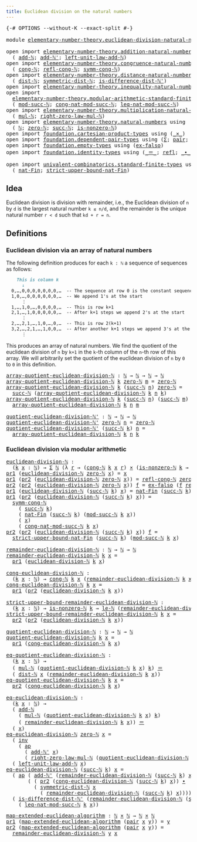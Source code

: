 ```yaml
---
title: Euclidean division on the natural numbers
---
```


<pre class="Agda"><a id="67" class="Symbol">{-#</a> <a id="71" class="Keyword">OPTIONS</a> <a id="79" class="Pragma">--without-K</a> <a id="91" class="Pragma">--exact-split</a> <a id="105" class="Symbol">#-}</a>

<a id="110" class="Keyword">module</a> <a id="117" href="elementary-number-theory.euclidean-division-natural-numbers.html" class="Module">elementary-number-theory.euclidean-division-natural-numbers</a> <a id="177" class="Keyword">where</a>

<a id="184" class="Keyword">open</a> <a id="189" class="Keyword">import</a> <a id="196" href="elementary-number-theory.addition-natural-numbers.html" class="Module">elementary-number-theory.addition-natural-numbers</a> <a id="246" class="Keyword">using</a>
  <a id="254" class="Symbol">(</a> <a id="256" href="elementary-number-theory.addition-natural-numbers.html#1096" class="Function">add-ℕ</a><a id="261" class="Symbol">;</a> <a id="263" href="elementary-number-theory.addition-natural-numbers.html#1169" class="Function">add-ℕ&#39;</a><a id="269" class="Symbol">;</a> <a id="271" href="elementary-number-theory.addition-natural-numbers.html#1464" class="Function">left-unit-law-add-ℕ</a><a id="290" class="Symbol">)</a>
<a id="292" class="Keyword">open</a> <a id="297" class="Keyword">import</a> <a id="304" href="elementary-number-theory.congruence-natural-numbers.html" class="Module">elementary-number-theory.congruence-natural-numbers</a> <a id="356" class="Keyword">using</a>
  <a id="364" class="Symbol">(</a> <a id="366" href="elementary-number-theory.congruence-natural-numbers.html#1636" class="Function">cong-ℕ</a><a id="372" class="Symbol">;</a> <a id="374" href="elementary-number-theory.congruence-natural-numbers.html#2602" class="Function">refl-cong-ℕ</a><a id="385" class="Symbol">;</a> <a id="387" href="elementary-number-theory.congruence-natural-numbers.html#2882" class="Function">symm-cong-ℕ</a><a id="398" class="Symbol">)</a>
<a id="400" class="Keyword">open</a> <a id="405" class="Keyword">import</a> <a id="412" href="elementary-number-theory.distance-natural-numbers.html" class="Module">elementary-number-theory.distance-natural-numbers</a> <a id="462" class="Keyword">using</a>
  <a id="470" class="Symbol">(</a> <a id="472" href="elementary-number-theory.distance-natural-numbers.html#1255" class="Function">dist-ℕ</a><a id="478" class="Symbol">;</a> <a id="480" href="elementary-number-theory.distance-natural-numbers.html#2322" class="Function">symmetric-dist-ℕ</a><a id="496" class="Symbol">;</a> <a id="498" href="elementary-number-theory.distance-natural-numbers.html#9708" class="Function">is-difference-dist-ℕ&#39;</a><a id="519" class="Symbol">)</a>
<a id="521" class="Keyword">open</a> <a id="526" class="Keyword">import</a> <a id="533" href="elementary-number-theory.inequality-natural-numbers.html" class="Module">elementary-number-theory.inequality-natural-numbers</a> <a id="585" class="Keyword">using</a> <a id="591" class="Symbol">(</a><a id="592" href="elementary-number-theory.inequality-natural-numbers.html#2079" class="Function">le-ℕ</a><a id="596" class="Symbol">)</a>
<a id="598" class="Keyword">open</a> <a id="603" class="Keyword">import</a>
  <a id="612" href="elementary-number-theory.modular-arithmetic-standard-finite-types.html" class="Module">elementary-number-theory.modular-arithmetic-standard-finite-types</a> <a id="678" class="Keyword">using</a>
  <a id="686" class="Symbol">(</a> <a id="688" href="elementary-number-theory.modular-arithmetic-standard-finite-types.html#2844" class="Function">mod-succ-ℕ</a><a id="698" class="Symbol">;</a> <a id="700" href="elementary-number-theory.modular-arithmetic-standard-finite-types.html#3602" class="Function">cong-nat-mod-succ-ℕ</a><a id="719" class="Symbol">;</a> <a id="721" href="elementary-number-theory.modular-arithmetic-standard-finite-types.html#32991" class="Function">leq-nat-mod-succ-ℕ</a><a id="739" class="Symbol">)</a>
<a id="741" class="Keyword">open</a> <a id="746" class="Keyword">import</a> <a id="753" href="elementary-number-theory.multiplication-natural-numbers.html" class="Module">elementary-number-theory.multiplication-natural-numbers</a> <a id="809" class="Keyword">using</a>
  <a id="817" class="Symbol">(</a> <a id="819" href="elementary-number-theory.multiplication-natural-numbers.html#1286" class="Function">mul-ℕ</a><a id="824" class="Symbol">;</a> <a id="826" href="elementary-number-theory.multiplication-natural-numbers.html#1815" class="Function">right-zero-law-mul-ℕ</a><a id="846" class="Symbol">)</a>
<a id="848" class="Keyword">open</a> <a id="853" class="Keyword">import</a> <a id="860" href="elementary-number-theory.natural-numbers.html" class="Module">elementary-number-theory.natural-numbers</a> <a id="901" class="Keyword">using</a>
  <a id="909" class="Symbol">(</a> <a id="911" href="elementary-number-theory.natural-numbers.html#1548" class="Datatype">ℕ</a><a id="912" class="Symbol">;</a> <a id="914" href="elementary-number-theory.natural-numbers.html#1569" class="InductiveConstructor">zero-ℕ</a><a id="920" class="Symbol">;</a> <a id="922" href="elementary-number-theory.natural-numbers.html#1582" class="InductiveConstructor">succ-ℕ</a><a id="928" class="Symbol">;</a> <a id="930" href="elementary-number-theory.natural-numbers.html#2029" class="Function">is-nonzero-ℕ</a><a id="942" class="Symbol">)</a>
<a id="944" class="Keyword">open</a> <a id="949" class="Keyword">import</a> <a id="956" href="foundation.cartesian-product-types.html" class="Module">foundation.cartesian-product-types</a> <a id="991" class="Keyword">using</a> <a id="997" class="Symbol">(</a><a id="998" href="foundation-core.cartesian-product-types.html#590" class="Function Operator">_×_</a><a id="1001" class="Symbol">)</a>
<a id="1003" class="Keyword">open</a> <a id="1008" class="Keyword">import</a> <a id="1015" href="foundation.dependent-pair-types.html" class="Module">foundation.dependent-pair-types</a> <a id="1047" class="Keyword">using</a> <a id="1053" class="Symbol">(</a><a id="1054" href="foundation-core.dependent-pair-types.html#515" class="Record">Σ</a><a id="1055" class="Symbol">;</a> <a id="1057" href="foundation-core.dependent-pair-types.html#588" class="InductiveConstructor">pair</a><a id="1061" class="Symbol">;</a> <a id="1063" href="foundation-core.dependent-pair-types.html#605" class="Field">pr1</a><a id="1066" class="Symbol">;</a> <a id="1068" href="foundation-core.dependent-pair-types.html#617" class="Field">pr2</a><a id="1071" class="Symbol">)</a>
<a id="1073" class="Keyword">open</a> <a id="1078" class="Keyword">import</a> <a id="1085" href="foundation.empty-types.html" class="Module">foundation.empty-types</a> <a id="1108" class="Keyword">using</a> <a id="1114" class="Symbol">(</a><a id="1115" href="foundation-core.empty-types.html#1160" class="Function">ex-falso</a><a id="1123" class="Symbol">)</a>
<a id="1125" class="Keyword">open</a> <a id="1130" class="Keyword">import</a> <a id="1137" href="foundation.identity-types.html" class="Module">foundation.identity-types</a> <a id="1163" class="Keyword">using</a> <a id="1169" class="Symbol">(</a><a id="1170" href="foundation-core.identity-types.html#1865" class="Function Operator">_＝_</a><a id="1173" class="Symbol">;</a> <a id="1175" href="foundation-core.identity-types.html#1820" class="InductiveConstructor">refl</a><a id="1179" class="Symbol">;</a> <a id="1181" href="foundation-core.identity-types.html#2425" class="Function Operator">_∙_</a><a id="1184" class="Symbol">;</a> <a id="1186" href="foundation-core.identity-types.html#2729" class="Function">inv</a><a id="1189" class="Symbol">;</a> <a id="1191" href="foundation-core.identity-types.html#4003" class="Function">ap</a><a id="1193" class="Symbol">)</a>

<a id="1196" class="Keyword">open</a> <a id="1201" class="Keyword">import</a> <a id="1208" href="univalent-combinatorics.standard-finite-types.html" class="Module">univalent-combinatorics.standard-finite-types</a> <a id="1254" class="Keyword">using</a>
  <a id="1262" class="Symbol">(</a> <a id="1264" href="univalent-combinatorics.standard-finite-types.html#5339" class="Function">nat-Fin</a><a id="1271" class="Symbol">;</a> <a id="1273" href="univalent-combinatorics.standard-finite-types.html#5442" class="Function">strict-upper-bound-nat-Fin</a><a id="1299" class="Symbol">)</a>
</pre>
## Idea

Euclidean division is division with remainder, i.e., the Euclidean division of `n` by `d` is the largest natural number `k ≤ n/d`, and the remainder is the unique natural number `r < d` such that `kd + r = n`.

## Definitions

### Euclidean division via an array of natural numbers

The following definition produces for each `k : ℕ` a sequence of sequences as follows:

```md
    This is column k
      ↓
  0,…,0,0,0,0,0,0,0,…  -- The sequence at row 0 is the constant sequence
  1,0,…,0,0,0,0,0,0,…  -- We append 1's at the start
      ⋮
  1,…,1,0,…,0,0,0,0,…  -- This is row k+1    
  2,1,…,1,0,0,0,0,0,…  -- After k+1 steps we append 2's at the start
      ⋮
  2,…,2,1,…,1,0,…,0,…  -- This is row 2(k+1)
  3,2,…,2,1,…,1,0,0,…  -- After another k+1 steps we append 3's at the start
      ⋮
```

This produces an array of natural numbers. We find the quotient of the euclidean division of `n` by `k+1` in the `k`-th column of the `n`-th row of this array. We will arbitrarily set the quotient of the euclidean division of `n` by `0` to `0` in this definition.

<pre class="Agda"><a id="array-quotient-euclidean-division-ℕ"></a><a id="2386" href="elementary-number-theory.euclidean-division-natural-numbers.html#2386" class="Function">array-quotient-euclidean-division-ℕ</a> <a id="2422" class="Symbol">:</a> <a id="2424" href="elementary-number-theory.natural-numbers.html#1548" class="Datatype">ℕ</a> <a id="2426" class="Symbol">→</a> <a id="2428" href="elementary-number-theory.natural-numbers.html#1548" class="Datatype">ℕ</a> <a id="2430" class="Symbol">→</a> <a id="2432" href="elementary-number-theory.natural-numbers.html#1548" class="Datatype">ℕ</a> <a id="2434" class="Symbol">→</a> <a id="2436" href="elementary-number-theory.natural-numbers.html#1548" class="Datatype">ℕ</a>
<a id="2438" href="elementary-number-theory.euclidean-division-natural-numbers.html#2386" class="Function">array-quotient-euclidean-division-ℕ</a> <a id="2474" href="elementary-number-theory.euclidean-division-natural-numbers.html#2474" class="Bound">k</a> <a id="2476" href="elementary-number-theory.natural-numbers.html#1569" class="InductiveConstructor">zero-ℕ</a> <a id="2483" href="elementary-number-theory.euclidean-division-natural-numbers.html#2483" class="Bound">m</a> <a id="2485" class="Symbol">=</a> <a id="2487" href="elementary-number-theory.natural-numbers.html#1569" class="InductiveConstructor">zero-ℕ</a>
<a id="2494" href="elementary-number-theory.euclidean-division-natural-numbers.html#2386" class="Function">array-quotient-euclidean-division-ℕ</a> <a id="2530" href="elementary-number-theory.euclidean-division-natural-numbers.html#2530" class="Bound">k</a> <a id="2532" class="Symbol">(</a><a id="2533" href="elementary-number-theory.natural-numbers.html#1582" class="InductiveConstructor">succ-ℕ</a> <a id="2540" href="elementary-number-theory.euclidean-division-natural-numbers.html#2540" class="Bound">n</a><a id="2541" class="Symbol">)</a> <a id="2543" href="elementary-number-theory.natural-numbers.html#1569" class="InductiveConstructor">zero-ℕ</a> <a id="2550" class="Symbol">=</a>
  <a id="2554" href="elementary-number-theory.natural-numbers.html#1582" class="InductiveConstructor">succ-ℕ</a> <a id="2561" class="Symbol">(</a><a id="2562" href="elementary-number-theory.euclidean-division-natural-numbers.html#2386" class="Function">array-quotient-euclidean-division-ℕ</a> <a id="2598" href="elementary-number-theory.euclidean-division-natural-numbers.html#2530" class="Bound">k</a> <a id="2600" href="elementary-number-theory.euclidean-division-natural-numbers.html#2540" class="Bound">n</a> <a id="2602" href="elementary-number-theory.euclidean-division-natural-numbers.html#2530" class="Bound">k</a><a id="2603" class="Symbol">)</a>
<a id="2605" href="elementary-number-theory.euclidean-division-natural-numbers.html#2386" class="Function">array-quotient-euclidean-division-ℕ</a> <a id="2641" href="elementary-number-theory.euclidean-division-natural-numbers.html#2641" class="Bound">k</a> <a id="2643" class="Symbol">(</a><a id="2644" href="elementary-number-theory.natural-numbers.html#1582" class="InductiveConstructor">succ-ℕ</a> <a id="2651" href="elementary-number-theory.euclidean-division-natural-numbers.html#2651" class="Bound">n</a><a id="2652" class="Symbol">)</a> <a id="2654" class="Symbol">(</a><a id="2655" href="elementary-number-theory.natural-numbers.html#1582" class="InductiveConstructor">succ-ℕ</a> <a id="2662" href="elementary-number-theory.euclidean-division-natural-numbers.html#2662" class="Bound">m</a><a id="2663" class="Symbol">)</a> <a id="2665" class="Symbol">=</a>
  <a id="2669" href="elementary-number-theory.euclidean-division-natural-numbers.html#2386" class="Function">array-quotient-euclidean-division-ℕ</a> <a id="2705" href="elementary-number-theory.euclidean-division-natural-numbers.html#2641" class="Bound">k</a> <a id="2707" href="elementary-number-theory.euclidean-division-natural-numbers.html#2651" class="Bound">n</a> <a id="2709" href="elementary-number-theory.euclidean-division-natural-numbers.html#2662" class="Bound">m</a>

<a id="quotient-euclidean-division-ℕ&#39;"></a><a id="2712" href="elementary-number-theory.euclidean-division-natural-numbers.html#2712" class="Function">quotient-euclidean-division-ℕ&#39;</a> <a id="2743" class="Symbol">:</a> <a id="2745" href="elementary-number-theory.natural-numbers.html#1548" class="Datatype">ℕ</a> <a id="2747" class="Symbol">→</a> <a id="2749" href="elementary-number-theory.natural-numbers.html#1548" class="Datatype">ℕ</a> <a id="2751" class="Symbol">→</a> <a id="2753" href="elementary-number-theory.natural-numbers.html#1548" class="Datatype">ℕ</a>
<a id="2755" href="elementary-number-theory.euclidean-division-natural-numbers.html#2712" class="Function">quotient-euclidean-division-ℕ&#39;</a> <a id="2786" href="elementary-number-theory.natural-numbers.html#1569" class="InductiveConstructor">zero-ℕ</a> <a id="2793" href="elementary-number-theory.euclidean-division-natural-numbers.html#2793" class="Bound">n</a> <a id="2795" class="Symbol">=</a> <a id="2797" href="elementary-number-theory.natural-numbers.html#1569" class="InductiveConstructor">zero-ℕ</a>
<a id="2804" href="elementary-number-theory.euclidean-division-natural-numbers.html#2712" class="Function">quotient-euclidean-division-ℕ&#39;</a> <a id="2835" class="Symbol">(</a><a id="2836" href="elementary-number-theory.natural-numbers.html#1582" class="InductiveConstructor">succ-ℕ</a> <a id="2843" href="elementary-number-theory.euclidean-division-natural-numbers.html#2843" class="Bound">k</a><a id="2844" class="Symbol">)</a> <a id="2846" href="elementary-number-theory.euclidean-division-natural-numbers.html#2846" class="Bound">n</a> <a id="2848" class="Symbol">=</a>
  <a id="2852" href="elementary-number-theory.euclidean-division-natural-numbers.html#2386" class="Function">array-quotient-euclidean-division-ℕ</a> <a id="2888" href="elementary-number-theory.euclidean-division-natural-numbers.html#2843" class="Bound">k</a> <a id="2890" href="elementary-number-theory.euclidean-division-natural-numbers.html#2846" class="Bound">n</a> <a id="2892" href="elementary-number-theory.euclidean-division-natural-numbers.html#2843" class="Bound">k</a>
</pre>
### Euclidean division via modular arithmetic

<pre class="Agda"><a id="euclidean-division-ℕ"></a><a id="2954" href="elementary-number-theory.euclidean-division-natural-numbers.html#2954" class="Function">euclidean-division-ℕ</a> <a id="2975" class="Symbol">:</a>
  <a id="2979" class="Symbol">(</a><a id="2980" href="elementary-number-theory.euclidean-division-natural-numbers.html#2980" class="Bound">k</a> <a id="2982" href="elementary-number-theory.euclidean-division-natural-numbers.html#2982" class="Bound">x</a> <a id="2984" class="Symbol">:</a> <a id="2986" href="elementary-number-theory.natural-numbers.html#1548" class="Datatype">ℕ</a><a id="2987" class="Symbol">)</a> <a id="2989" class="Symbol">→</a> <a id="2991" href="foundation-core.dependent-pair-types.html#515" class="Record">Σ</a> <a id="2993" href="elementary-number-theory.natural-numbers.html#1548" class="Datatype">ℕ</a> <a id="2995" class="Symbol">(λ</a> <a id="2998" href="elementary-number-theory.euclidean-division-natural-numbers.html#2998" class="Bound">r</a> <a id="3000" class="Symbol">→</a> <a id="3002" class="Symbol">(</a><a id="3003" href="elementary-number-theory.congruence-natural-numbers.html#1636" class="Function">cong-ℕ</a> <a id="3010" href="elementary-number-theory.euclidean-division-natural-numbers.html#2980" class="Bound">k</a> <a id="3012" href="elementary-number-theory.euclidean-division-natural-numbers.html#2982" class="Bound">x</a> <a id="3014" href="elementary-number-theory.euclidean-division-natural-numbers.html#2998" class="Bound">r</a><a id="3015" class="Symbol">)</a> <a id="3017" href="foundation-core.cartesian-product-types.html#590" class="Function Operator">×</a> <a id="3019" class="Symbol">(</a><a id="3020" href="elementary-number-theory.natural-numbers.html#2029" class="Function">is-nonzero-ℕ</a> <a id="3033" href="elementary-number-theory.euclidean-division-natural-numbers.html#2980" class="Bound">k</a> <a id="3035" class="Symbol">→</a> <a id="3037" href="elementary-number-theory.inequality-natural-numbers.html#2079" class="Function">le-ℕ</a> <a id="3042" href="elementary-number-theory.euclidean-division-natural-numbers.html#2998" class="Bound">r</a> <a id="3044" href="elementary-number-theory.euclidean-division-natural-numbers.html#2980" class="Bound">k</a><a id="3045" class="Symbol">))</a>
<a id="3048" href="foundation-core.dependent-pair-types.html#605" class="Field">pr1</a> <a id="3052" class="Symbol">(</a><a id="3053" href="elementary-number-theory.euclidean-division-natural-numbers.html#2954" class="Function">euclidean-division-ℕ</a> <a id="3074" href="elementary-number-theory.natural-numbers.html#1569" class="InductiveConstructor">zero-ℕ</a> <a id="3081" href="elementary-number-theory.euclidean-division-natural-numbers.html#3081" class="Bound">x</a><a id="3082" class="Symbol">)</a> <a id="3084" class="Symbol">=</a> <a id="3086" href="elementary-number-theory.euclidean-division-natural-numbers.html#3081" class="Bound">x</a>
<a id="3088" href="foundation-core.dependent-pair-types.html#605" class="Field">pr1</a> <a id="3092" class="Symbol">(</a><a id="3093" href="foundation-core.dependent-pair-types.html#617" class="Field">pr2</a> <a id="3097" class="Symbol">(</a><a id="3098" href="elementary-number-theory.euclidean-division-natural-numbers.html#2954" class="Function">euclidean-division-ℕ</a> <a id="3119" href="elementary-number-theory.natural-numbers.html#1569" class="InductiveConstructor">zero-ℕ</a> <a id="3126" href="elementary-number-theory.euclidean-division-natural-numbers.html#3126" class="Bound">x</a><a id="3127" class="Symbol">))</a> <a id="3130" class="Symbol">=</a> <a id="3132" href="elementary-number-theory.congruence-natural-numbers.html#2602" class="Function">refl-cong-ℕ</a> <a id="3144" href="elementary-number-theory.natural-numbers.html#1569" class="InductiveConstructor">zero-ℕ</a> <a id="3151" href="elementary-number-theory.euclidean-division-natural-numbers.html#3126" class="Bound">x</a>
<a id="3153" href="foundation-core.dependent-pair-types.html#617" class="Field">pr2</a> <a id="3157" class="Symbol">(</a><a id="3158" href="foundation-core.dependent-pair-types.html#617" class="Field">pr2</a> <a id="3162" class="Symbol">(</a><a id="3163" href="elementary-number-theory.euclidean-division-natural-numbers.html#2954" class="Function">euclidean-division-ℕ</a> <a id="3184" href="elementary-number-theory.natural-numbers.html#1569" class="InductiveConstructor">zero-ℕ</a> <a id="3191" href="elementary-number-theory.euclidean-division-natural-numbers.html#3191" class="Bound">x</a><a id="3192" class="Symbol">))</a> <a id="3195" href="elementary-number-theory.euclidean-division-natural-numbers.html#3195" class="Bound">f</a> <a id="3197" class="Symbol">=</a> <a id="3199" href="foundation-core.empty-types.html#1160" class="Function">ex-falso</a> <a id="3208" class="Symbol">(</a><a id="3209" href="elementary-number-theory.euclidean-division-natural-numbers.html#3195" class="Bound">f</a> <a id="3211" href="foundation-core.identity-types.html#1820" class="InductiveConstructor">refl</a><a id="3215" class="Symbol">)</a>
<a id="3217" href="foundation-core.dependent-pair-types.html#605" class="Field">pr1</a> <a id="3221" class="Symbol">(</a><a id="3222" href="elementary-number-theory.euclidean-division-natural-numbers.html#2954" class="Function">euclidean-division-ℕ</a> <a id="3243" class="Symbol">(</a><a id="3244" href="elementary-number-theory.natural-numbers.html#1582" class="InductiveConstructor">succ-ℕ</a> <a id="3251" href="elementary-number-theory.euclidean-division-natural-numbers.html#3251" class="Bound">k</a><a id="3252" class="Symbol">)</a> <a id="3254" href="elementary-number-theory.euclidean-division-natural-numbers.html#3254" class="Bound">x</a><a id="3255" class="Symbol">)</a> <a id="3257" class="Symbol">=</a> <a id="3259" href="univalent-combinatorics.standard-finite-types.html#5339" class="Function">nat-Fin</a> <a id="3267" class="Symbol">(</a><a id="3268" href="elementary-number-theory.natural-numbers.html#1582" class="InductiveConstructor">succ-ℕ</a> <a id="3275" href="elementary-number-theory.euclidean-division-natural-numbers.html#3251" class="Bound">k</a><a id="3276" class="Symbol">)</a> <a id="3278" class="Symbol">(</a><a id="3279" href="elementary-number-theory.modular-arithmetic-standard-finite-types.html#2844" class="Function">mod-succ-ℕ</a> <a id="3290" href="elementary-number-theory.euclidean-division-natural-numbers.html#3251" class="Bound">k</a> <a id="3292" href="elementary-number-theory.euclidean-division-natural-numbers.html#3254" class="Bound">x</a><a id="3293" class="Symbol">)</a>
<a id="3295" href="foundation-core.dependent-pair-types.html#605" class="Field">pr1</a> <a id="3299" class="Symbol">(</a><a id="3300" href="foundation-core.dependent-pair-types.html#617" class="Field">pr2</a> <a id="3304" class="Symbol">(</a><a id="3305" href="elementary-number-theory.euclidean-division-natural-numbers.html#2954" class="Function">euclidean-division-ℕ</a> <a id="3326" class="Symbol">(</a><a id="3327" href="elementary-number-theory.natural-numbers.html#1582" class="InductiveConstructor">succ-ℕ</a> <a id="3334" href="elementary-number-theory.euclidean-division-natural-numbers.html#3334" class="Bound">k</a><a id="3335" class="Symbol">)</a> <a id="3337" href="elementary-number-theory.euclidean-division-natural-numbers.html#3337" class="Bound">x</a><a id="3338" class="Symbol">))</a> <a id="3341" class="Symbol">=</a>
  <a id="3345" href="elementary-number-theory.congruence-natural-numbers.html#2882" class="Function">symm-cong-ℕ</a>
    <a id="3361" class="Symbol">(</a> <a id="3363" href="elementary-number-theory.natural-numbers.html#1582" class="InductiveConstructor">succ-ℕ</a> <a id="3370" href="elementary-number-theory.euclidean-division-natural-numbers.html#3334" class="Bound">k</a><a id="3371" class="Symbol">)</a>
    <a id="3377" class="Symbol">(</a> <a id="3379" href="univalent-combinatorics.standard-finite-types.html#5339" class="Function">nat-Fin</a> <a id="3387" class="Symbol">(</a><a id="3388" href="elementary-number-theory.natural-numbers.html#1582" class="InductiveConstructor">succ-ℕ</a> <a id="3395" href="elementary-number-theory.euclidean-division-natural-numbers.html#3334" class="Bound">k</a><a id="3396" class="Symbol">)</a> <a id="3398" class="Symbol">(</a><a id="3399" href="elementary-number-theory.modular-arithmetic-standard-finite-types.html#2844" class="Function">mod-succ-ℕ</a> <a id="3410" href="elementary-number-theory.euclidean-division-natural-numbers.html#3334" class="Bound">k</a> <a id="3412" href="elementary-number-theory.euclidean-division-natural-numbers.html#3337" class="Bound">x</a><a id="3413" class="Symbol">))</a>
    <a id="3420" class="Symbol">(</a> <a id="3422" href="elementary-number-theory.euclidean-division-natural-numbers.html#3337" class="Bound">x</a><a id="3423" class="Symbol">)</a>
    <a id="3429" class="Symbol">(</a> <a id="3431" href="elementary-number-theory.modular-arithmetic-standard-finite-types.html#3602" class="Function">cong-nat-mod-succ-ℕ</a> <a id="3451" href="elementary-number-theory.euclidean-division-natural-numbers.html#3334" class="Bound">k</a> <a id="3453" href="elementary-number-theory.euclidean-division-natural-numbers.html#3337" class="Bound">x</a><a id="3454" class="Symbol">)</a>
<a id="3456" href="foundation-core.dependent-pair-types.html#617" class="Field">pr2</a> <a id="3460" class="Symbol">(</a><a id="3461" href="foundation-core.dependent-pair-types.html#617" class="Field">pr2</a> <a id="3465" class="Symbol">(</a><a id="3466" href="elementary-number-theory.euclidean-division-natural-numbers.html#2954" class="Function">euclidean-division-ℕ</a> <a id="3487" class="Symbol">(</a><a id="3488" href="elementary-number-theory.natural-numbers.html#1582" class="InductiveConstructor">succ-ℕ</a> <a id="3495" href="elementary-number-theory.euclidean-division-natural-numbers.html#3495" class="Bound">k</a><a id="3496" class="Symbol">)</a> <a id="3498" href="elementary-number-theory.euclidean-division-natural-numbers.html#3498" class="Bound">x</a><a id="3499" class="Symbol">))</a> <a id="3502" href="elementary-number-theory.euclidean-division-natural-numbers.html#3502" class="Bound">f</a> <a id="3504" class="Symbol">=</a>
  <a id="3508" href="univalent-combinatorics.standard-finite-types.html#5442" class="Function">strict-upper-bound-nat-Fin</a> <a id="3535" class="Symbol">(</a><a id="3536" href="elementary-number-theory.natural-numbers.html#1582" class="InductiveConstructor">succ-ℕ</a> <a id="3543" href="elementary-number-theory.euclidean-division-natural-numbers.html#3495" class="Bound">k</a><a id="3544" class="Symbol">)</a> <a id="3546" class="Symbol">(</a><a id="3547" href="elementary-number-theory.modular-arithmetic-standard-finite-types.html#2844" class="Function">mod-succ-ℕ</a> <a id="3558" href="elementary-number-theory.euclidean-division-natural-numbers.html#3495" class="Bound">k</a> <a id="3560" href="elementary-number-theory.euclidean-division-natural-numbers.html#3498" class="Bound">x</a><a id="3561" class="Symbol">)</a>

<a id="remainder-euclidean-division-ℕ"></a><a id="3564" href="elementary-number-theory.euclidean-division-natural-numbers.html#3564" class="Function">remainder-euclidean-division-ℕ</a> <a id="3595" class="Symbol">:</a> <a id="3597" href="elementary-number-theory.natural-numbers.html#1548" class="Datatype">ℕ</a> <a id="3599" class="Symbol">→</a> <a id="3601" href="elementary-number-theory.natural-numbers.html#1548" class="Datatype">ℕ</a> <a id="3603" class="Symbol">→</a> <a id="3605" href="elementary-number-theory.natural-numbers.html#1548" class="Datatype">ℕ</a>
<a id="3607" href="elementary-number-theory.euclidean-division-natural-numbers.html#3564" class="Function">remainder-euclidean-division-ℕ</a> <a id="3638" href="elementary-number-theory.euclidean-division-natural-numbers.html#3638" class="Bound">k</a> <a id="3640" href="elementary-number-theory.euclidean-division-natural-numbers.html#3640" class="Bound">x</a> <a id="3642" class="Symbol">=</a>
  <a id="3646" href="foundation-core.dependent-pair-types.html#605" class="Field">pr1</a> <a id="3650" class="Symbol">(</a><a id="3651" href="elementary-number-theory.euclidean-division-natural-numbers.html#2954" class="Function">euclidean-division-ℕ</a> <a id="3672" href="elementary-number-theory.euclidean-division-natural-numbers.html#3638" class="Bound">k</a> <a id="3674" href="elementary-number-theory.euclidean-division-natural-numbers.html#3640" class="Bound">x</a><a id="3675" class="Symbol">)</a>

<a id="cong-euclidean-division-ℕ"></a><a id="3678" href="elementary-number-theory.euclidean-division-natural-numbers.html#3678" class="Function">cong-euclidean-division-ℕ</a> <a id="3704" class="Symbol">:</a>
  <a id="3708" class="Symbol">(</a><a id="3709" href="elementary-number-theory.euclidean-division-natural-numbers.html#3709" class="Bound">k</a> <a id="3711" href="elementary-number-theory.euclidean-division-natural-numbers.html#3711" class="Bound">x</a> <a id="3713" class="Symbol">:</a> <a id="3715" href="elementary-number-theory.natural-numbers.html#1548" class="Datatype">ℕ</a><a id="3716" class="Symbol">)</a> <a id="3718" class="Symbol">→</a> <a id="3720" href="elementary-number-theory.congruence-natural-numbers.html#1636" class="Function">cong-ℕ</a> <a id="3727" href="elementary-number-theory.euclidean-division-natural-numbers.html#3709" class="Bound">k</a> <a id="3729" href="elementary-number-theory.euclidean-division-natural-numbers.html#3711" class="Bound">x</a> <a id="3731" class="Symbol">(</a><a id="3732" href="elementary-number-theory.euclidean-division-natural-numbers.html#3564" class="Function">remainder-euclidean-division-ℕ</a> <a id="3763" href="elementary-number-theory.euclidean-division-natural-numbers.html#3709" class="Bound">k</a> <a id="3765" href="elementary-number-theory.euclidean-division-natural-numbers.html#3711" class="Bound">x</a><a id="3766" class="Symbol">)</a>
<a id="3768" href="elementary-number-theory.euclidean-division-natural-numbers.html#3678" class="Function">cong-euclidean-division-ℕ</a> <a id="3794" href="elementary-number-theory.euclidean-division-natural-numbers.html#3794" class="Bound">k</a> <a id="3796" href="elementary-number-theory.euclidean-division-natural-numbers.html#3796" class="Bound">x</a> <a id="3798" class="Symbol">=</a>
  <a id="3802" href="foundation-core.dependent-pair-types.html#605" class="Field">pr1</a> <a id="3806" class="Symbol">(</a><a id="3807" href="foundation-core.dependent-pair-types.html#617" class="Field">pr2</a> <a id="3811" class="Symbol">(</a><a id="3812" href="elementary-number-theory.euclidean-division-natural-numbers.html#2954" class="Function">euclidean-division-ℕ</a> <a id="3833" href="elementary-number-theory.euclidean-division-natural-numbers.html#3794" class="Bound">k</a> <a id="3835" href="elementary-number-theory.euclidean-division-natural-numbers.html#3796" class="Bound">x</a><a id="3836" class="Symbol">))</a>

<a id="strict-upper-bound-remainder-euclidean-division-ℕ"></a><a id="3840" href="elementary-number-theory.euclidean-division-natural-numbers.html#3840" class="Function">strict-upper-bound-remainder-euclidean-division-ℕ</a> <a id="3890" class="Symbol">:</a>
  <a id="3894" class="Symbol">(</a><a id="3895" href="elementary-number-theory.euclidean-division-natural-numbers.html#3895" class="Bound">k</a> <a id="3897" href="elementary-number-theory.euclidean-division-natural-numbers.html#3897" class="Bound">x</a> <a id="3899" class="Symbol">:</a> <a id="3901" href="elementary-number-theory.natural-numbers.html#1548" class="Datatype">ℕ</a><a id="3902" class="Symbol">)</a> <a id="3904" class="Symbol">→</a> <a id="3906" href="elementary-number-theory.natural-numbers.html#2029" class="Function">is-nonzero-ℕ</a> <a id="3919" href="elementary-number-theory.euclidean-division-natural-numbers.html#3895" class="Bound">k</a> <a id="3921" class="Symbol">→</a> <a id="3923" href="elementary-number-theory.inequality-natural-numbers.html#2079" class="Function">le-ℕ</a> <a id="3928" class="Symbol">(</a><a id="3929" href="elementary-number-theory.euclidean-division-natural-numbers.html#3564" class="Function">remainder-euclidean-division-ℕ</a> <a id="3960" href="elementary-number-theory.euclidean-division-natural-numbers.html#3895" class="Bound">k</a> <a id="3962" href="elementary-number-theory.euclidean-division-natural-numbers.html#3897" class="Bound">x</a><a id="3963" class="Symbol">)</a> <a id="3965" href="elementary-number-theory.euclidean-division-natural-numbers.html#3895" class="Bound">k</a>
<a id="3967" href="elementary-number-theory.euclidean-division-natural-numbers.html#3840" class="Function">strict-upper-bound-remainder-euclidean-division-ℕ</a> <a id="4017" href="elementary-number-theory.euclidean-division-natural-numbers.html#4017" class="Bound">k</a> <a id="4019" href="elementary-number-theory.euclidean-division-natural-numbers.html#4019" class="Bound">x</a> <a id="4021" class="Symbol">=</a>
  <a id="4025" href="foundation-core.dependent-pair-types.html#617" class="Field">pr2</a> <a id="4029" class="Symbol">(</a><a id="4030" href="foundation-core.dependent-pair-types.html#617" class="Field">pr2</a> <a id="4034" class="Symbol">(</a><a id="4035" href="elementary-number-theory.euclidean-division-natural-numbers.html#2954" class="Function">euclidean-division-ℕ</a> <a id="4056" href="elementary-number-theory.euclidean-division-natural-numbers.html#4017" class="Bound">k</a> <a id="4058" href="elementary-number-theory.euclidean-division-natural-numbers.html#4019" class="Bound">x</a><a id="4059" class="Symbol">))</a>

<a id="quotient-euclidean-division-ℕ"></a><a id="4063" href="elementary-number-theory.euclidean-division-natural-numbers.html#4063" class="Function">quotient-euclidean-division-ℕ</a> <a id="4093" class="Symbol">:</a> <a id="4095" href="elementary-number-theory.natural-numbers.html#1548" class="Datatype">ℕ</a> <a id="4097" class="Symbol">→</a> <a id="4099" href="elementary-number-theory.natural-numbers.html#1548" class="Datatype">ℕ</a> <a id="4101" class="Symbol">→</a> <a id="4103" href="elementary-number-theory.natural-numbers.html#1548" class="Datatype">ℕ</a>
<a id="4105" href="elementary-number-theory.euclidean-division-natural-numbers.html#4063" class="Function">quotient-euclidean-division-ℕ</a> <a id="4135" href="elementary-number-theory.euclidean-division-natural-numbers.html#4135" class="Bound">k</a> <a id="4137" href="elementary-number-theory.euclidean-division-natural-numbers.html#4137" class="Bound">x</a> <a id="4139" class="Symbol">=</a>
  <a id="4143" href="foundation-core.dependent-pair-types.html#605" class="Field">pr1</a> <a id="4147" class="Symbol">(</a><a id="4148" href="elementary-number-theory.euclidean-division-natural-numbers.html#3678" class="Function">cong-euclidean-division-ℕ</a> <a id="4174" href="elementary-number-theory.euclidean-division-natural-numbers.html#4135" class="Bound">k</a> <a id="4176" href="elementary-number-theory.euclidean-division-natural-numbers.html#4137" class="Bound">x</a><a id="4177" class="Symbol">)</a>

<a id="eq-quotient-euclidean-division-ℕ"></a><a id="4180" href="elementary-number-theory.euclidean-division-natural-numbers.html#4180" class="Function">eq-quotient-euclidean-division-ℕ</a> <a id="4213" class="Symbol">:</a>
  <a id="4217" class="Symbol">(</a><a id="4218" href="elementary-number-theory.euclidean-division-natural-numbers.html#4218" class="Bound">k</a> <a id="4220" href="elementary-number-theory.euclidean-division-natural-numbers.html#4220" class="Bound">x</a> <a id="4222" class="Symbol">:</a> <a id="4224" href="elementary-number-theory.natural-numbers.html#1548" class="Datatype">ℕ</a><a id="4225" class="Symbol">)</a> <a id="4227" class="Symbol">→</a>
  <a id="4231" class="Symbol">(</a> <a id="4233" href="elementary-number-theory.multiplication-natural-numbers.html#1286" class="Function">mul-ℕ</a> <a id="4239" class="Symbol">(</a><a id="4240" href="elementary-number-theory.euclidean-division-natural-numbers.html#4063" class="Function">quotient-euclidean-division-ℕ</a> <a id="4270" href="elementary-number-theory.euclidean-division-natural-numbers.html#4218" class="Bound">k</a> <a id="4272" href="elementary-number-theory.euclidean-division-natural-numbers.html#4220" class="Bound">x</a><a id="4273" class="Symbol">)</a> <a id="4275" href="elementary-number-theory.euclidean-division-natural-numbers.html#4218" class="Bound">k</a><a id="4276" class="Symbol">)</a> <a id="4278" href="foundation-core.identity-types.html#1865" class="Function Operator">＝</a>
  <a id="4282" class="Symbol">(</a> <a id="4284" href="elementary-number-theory.distance-natural-numbers.html#1255" class="Function">dist-ℕ</a> <a id="4291" href="elementary-number-theory.euclidean-division-natural-numbers.html#4220" class="Bound">x</a> <a id="4293" class="Symbol">(</a><a id="4294" href="elementary-number-theory.euclidean-division-natural-numbers.html#3564" class="Function">remainder-euclidean-division-ℕ</a> <a id="4325" href="elementary-number-theory.euclidean-division-natural-numbers.html#4218" class="Bound">k</a> <a id="4327" href="elementary-number-theory.euclidean-division-natural-numbers.html#4220" class="Bound">x</a><a id="4328" class="Symbol">))</a>
<a id="4331" href="elementary-number-theory.euclidean-division-natural-numbers.html#4180" class="Function">eq-quotient-euclidean-division-ℕ</a> <a id="4364" href="elementary-number-theory.euclidean-division-natural-numbers.html#4364" class="Bound">k</a> <a id="4366" href="elementary-number-theory.euclidean-division-natural-numbers.html#4366" class="Bound">x</a> <a id="4368" class="Symbol">=</a>
  <a id="4372" href="foundation-core.dependent-pair-types.html#617" class="Field">pr2</a> <a id="4376" class="Symbol">(</a><a id="4377" href="elementary-number-theory.euclidean-division-natural-numbers.html#3678" class="Function">cong-euclidean-division-ℕ</a> <a id="4403" href="elementary-number-theory.euclidean-division-natural-numbers.html#4364" class="Bound">k</a> <a id="4405" href="elementary-number-theory.euclidean-division-natural-numbers.html#4366" class="Bound">x</a><a id="4406" class="Symbol">)</a>

<a id="eq-euclidean-division-ℕ"></a><a id="4409" href="elementary-number-theory.euclidean-division-natural-numbers.html#4409" class="Function">eq-euclidean-division-ℕ</a> <a id="4433" class="Symbol">:</a>
  <a id="4437" class="Symbol">(</a><a id="4438" href="elementary-number-theory.euclidean-division-natural-numbers.html#4438" class="Bound">k</a> <a id="4440" href="elementary-number-theory.euclidean-division-natural-numbers.html#4440" class="Bound">x</a> <a id="4442" class="Symbol">:</a> <a id="4444" href="elementary-number-theory.natural-numbers.html#1548" class="Datatype">ℕ</a><a id="4445" class="Symbol">)</a> <a id="4447" class="Symbol">→</a>
  <a id="4451" class="Symbol">(</a> <a id="4453" href="elementary-number-theory.addition-natural-numbers.html#1096" class="Function">add-ℕ</a>
    <a id="4463" class="Symbol">(</a> <a id="4465" href="elementary-number-theory.multiplication-natural-numbers.html#1286" class="Function">mul-ℕ</a> <a id="4471" class="Symbol">(</a><a id="4472" href="elementary-number-theory.euclidean-division-natural-numbers.html#4063" class="Function">quotient-euclidean-division-ℕ</a> <a id="4502" href="elementary-number-theory.euclidean-division-natural-numbers.html#4438" class="Bound">k</a> <a id="4504" href="elementary-number-theory.euclidean-division-natural-numbers.html#4440" class="Bound">x</a><a id="4505" class="Symbol">)</a> <a id="4507" href="elementary-number-theory.euclidean-division-natural-numbers.html#4438" class="Bound">k</a><a id="4508" class="Symbol">)</a>
    <a id="4514" class="Symbol">(</a> <a id="4516" href="elementary-number-theory.euclidean-division-natural-numbers.html#3564" class="Function">remainder-euclidean-division-ℕ</a> <a id="4547" href="elementary-number-theory.euclidean-division-natural-numbers.html#4438" class="Bound">k</a> <a id="4549" href="elementary-number-theory.euclidean-division-natural-numbers.html#4440" class="Bound">x</a><a id="4550" class="Symbol">))</a> <a id="4553" href="foundation-core.identity-types.html#1865" class="Function Operator">＝</a>
  <a id="4557" class="Symbol">(</a> <a id="4559" href="elementary-number-theory.euclidean-division-natural-numbers.html#4440" class="Bound">x</a><a id="4560" class="Symbol">)</a>
<a id="4562" href="elementary-number-theory.euclidean-division-natural-numbers.html#4409" class="Function">eq-euclidean-division-ℕ</a> <a id="4586" href="elementary-number-theory.natural-numbers.html#1569" class="InductiveConstructor">zero-ℕ</a> <a id="4593" href="elementary-number-theory.euclidean-division-natural-numbers.html#4593" class="Bound">x</a> <a id="4595" class="Symbol">=</a>
  <a id="4599" class="Symbol">(</a> <a id="4601" href="foundation-core.identity-types.html#2729" class="Function">inv</a>
    <a id="4609" class="Symbol">(</a> <a id="4611" href="foundation-core.identity-types.html#4003" class="Function">ap</a>
      <a id="4620" class="Symbol">(</a> <a id="4622" href="elementary-number-theory.addition-natural-numbers.html#1169" class="Function">add-ℕ&#39;</a> <a id="4629" href="elementary-number-theory.euclidean-division-natural-numbers.html#4593" class="Bound">x</a><a id="4630" class="Symbol">)</a>
      <a id="4638" class="Symbol">(</a> <a id="4640" href="elementary-number-theory.multiplication-natural-numbers.html#1815" class="Function">right-zero-law-mul-ℕ</a> <a id="4661" class="Symbol">(</a><a id="4662" href="elementary-number-theory.euclidean-division-natural-numbers.html#4063" class="Function">quotient-euclidean-division-ℕ</a> <a id="4692" href="elementary-number-theory.natural-numbers.html#1569" class="InductiveConstructor">zero-ℕ</a> <a id="4699" href="elementary-number-theory.euclidean-division-natural-numbers.html#4593" class="Bound">x</a><a id="4700" class="Symbol">))))</a> <a id="4705" href="foundation-core.identity-types.html#2425" class="Function Operator">∙</a>
  <a id="4709" class="Symbol">(</a> <a id="4711" href="elementary-number-theory.addition-natural-numbers.html#1464" class="Function">left-unit-law-add-ℕ</a> <a id="4731" href="elementary-number-theory.euclidean-division-natural-numbers.html#4593" class="Bound">x</a><a id="4732" class="Symbol">)</a>
<a id="4734" href="elementary-number-theory.euclidean-division-natural-numbers.html#4409" class="Function">eq-euclidean-division-ℕ</a> <a id="4758" class="Symbol">(</a><a id="4759" href="elementary-number-theory.natural-numbers.html#1582" class="InductiveConstructor">succ-ℕ</a> <a id="4766" href="elementary-number-theory.euclidean-division-natural-numbers.html#4766" class="Bound">k</a><a id="4767" class="Symbol">)</a> <a id="4769" href="elementary-number-theory.euclidean-division-natural-numbers.html#4769" class="Bound">x</a> <a id="4771" class="Symbol">=</a>
  <a id="4775" class="Symbol">(</a> <a id="4777" href="foundation-core.identity-types.html#4003" class="Function">ap</a> <a id="4780" class="Symbol">(</a> <a id="4782" href="elementary-number-theory.addition-natural-numbers.html#1169" class="Function">add-ℕ&#39;</a> <a id="4789" class="Symbol">(</a><a id="4790" href="elementary-number-theory.euclidean-division-natural-numbers.html#3564" class="Function">remainder-euclidean-division-ℕ</a> <a id="4821" class="Symbol">(</a><a id="4822" href="elementary-number-theory.natural-numbers.html#1582" class="InductiveConstructor">succ-ℕ</a> <a id="4829" href="elementary-number-theory.euclidean-division-natural-numbers.html#4766" class="Bound">k</a><a id="4830" class="Symbol">)</a> <a id="4832" href="elementary-number-theory.euclidean-division-natural-numbers.html#4769" class="Bound">x</a><a id="4833" class="Symbol">))</a>
       <a id="4843" class="Symbol">(</a> <a id="4845" class="Symbol">(</a> <a id="4847" href="foundation-core.dependent-pair-types.html#617" class="Field">pr2</a> <a id="4851" class="Symbol">(</a><a id="4852" href="elementary-number-theory.euclidean-division-natural-numbers.html#3678" class="Function">cong-euclidean-division-ℕ</a> <a id="4878" class="Symbol">(</a><a id="4879" href="elementary-number-theory.natural-numbers.html#1582" class="InductiveConstructor">succ-ℕ</a> <a id="4886" href="elementary-number-theory.euclidean-division-natural-numbers.html#4766" class="Bound">k</a><a id="4887" class="Symbol">)</a> <a id="4889" href="elementary-number-theory.euclidean-division-natural-numbers.html#4769" class="Bound">x</a><a id="4890" class="Symbol">))</a> <a id="4893" href="foundation-core.identity-types.html#2425" class="Function Operator">∙</a>
         <a id="4904" class="Symbol">(</a> <a id="4906" href="elementary-number-theory.distance-natural-numbers.html#2322" class="Function">symmetric-dist-ℕ</a> <a id="4923" href="elementary-number-theory.euclidean-division-natural-numbers.html#4769" class="Bound">x</a>
           <a id="4936" class="Symbol">(</a> <a id="4938" href="elementary-number-theory.euclidean-division-natural-numbers.html#3564" class="Function">remainder-euclidean-division-ℕ</a> <a id="4969" class="Symbol">(</a><a id="4970" href="elementary-number-theory.natural-numbers.html#1582" class="InductiveConstructor">succ-ℕ</a> <a id="4977" href="elementary-number-theory.euclidean-division-natural-numbers.html#4766" class="Bound">k</a><a id="4978" class="Symbol">)</a> <a id="4980" href="elementary-number-theory.euclidean-division-natural-numbers.html#4769" class="Bound">x</a><a id="4981" class="Symbol">))))</a> <a id="4986" href="foundation-core.identity-types.html#2425" class="Function Operator">∙</a>
  <a id="4990" class="Symbol">(</a> <a id="4992" href="elementary-number-theory.distance-natural-numbers.html#9708" class="Function">is-difference-dist-ℕ&#39;</a> <a id="5014" class="Symbol">(</a><a id="5015" href="elementary-number-theory.euclidean-division-natural-numbers.html#3564" class="Function">remainder-euclidean-division-ℕ</a> <a id="5046" class="Symbol">(</a><a id="5047" href="elementary-number-theory.natural-numbers.html#1582" class="InductiveConstructor">succ-ℕ</a> <a id="5054" href="elementary-number-theory.euclidean-division-natural-numbers.html#4766" class="Bound">k</a><a id="5055" class="Symbol">)</a> <a id="5057" href="elementary-number-theory.euclidean-division-natural-numbers.html#4769" class="Bound">x</a><a id="5058" class="Symbol">)</a> <a id="5060" href="elementary-number-theory.euclidean-division-natural-numbers.html#4769" class="Bound">x</a>
    <a id="5066" class="Symbol">(</a> <a id="5068" href="elementary-number-theory.modular-arithmetic-standard-finite-types.html#32991" class="Function">leq-nat-mod-succ-ℕ</a> <a id="5087" href="elementary-number-theory.euclidean-division-natural-numbers.html#4766" class="Bound">k</a> <a id="5089" href="elementary-number-theory.euclidean-division-natural-numbers.html#4769" class="Bound">x</a><a id="5090" class="Symbol">))</a>
</pre>
<pre class="Agda"><a id="map-extended-euclidean-algorithm"></a><a id="5106" href="elementary-number-theory.euclidean-division-natural-numbers.html#5106" class="Function">map-extended-euclidean-algorithm</a> <a id="5139" class="Symbol">:</a> <a id="5141" href="elementary-number-theory.natural-numbers.html#1548" class="Datatype">ℕ</a> <a id="5143" href="foundation-core.cartesian-product-types.html#590" class="Function Operator">×</a> <a id="5145" href="elementary-number-theory.natural-numbers.html#1548" class="Datatype">ℕ</a> <a id="5147" class="Symbol">→</a> <a id="5149" href="elementary-number-theory.natural-numbers.html#1548" class="Datatype">ℕ</a> <a id="5151" href="foundation-core.cartesian-product-types.html#590" class="Function Operator">×</a> <a id="5153" href="elementary-number-theory.natural-numbers.html#1548" class="Datatype">ℕ</a>
<a id="5155" href="foundation-core.dependent-pair-types.html#605" class="Field">pr1</a> <a id="5159" class="Symbol">(</a><a id="5160" href="elementary-number-theory.euclidean-division-natural-numbers.html#5106" class="Function">map-extended-euclidean-algorithm</a> <a id="5193" class="Symbol">(</a><a id="5194" href="foundation-core.dependent-pair-types.html#588" class="InductiveConstructor">pair</a> <a id="5199" href="elementary-number-theory.euclidean-division-natural-numbers.html#5199" class="Bound">x</a> <a id="5201" href="elementary-number-theory.euclidean-division-natural-numbers.html#5201" class="Bound">y</a><a id="5202" class="Symbol">))</a> <a id="5205" class="Symbol">=</a> <a id="5207" href="elementary-number-theory.euclidean-division-natural-numbers.html#5201" class="Bound">y</a>
<a id="5209" href="foundation-core.dependent-pair-types.html#617" class="Field">pr2</a> <a id="5213" class="Symbol">(</a><a id="5214" href="elementary-number-theory.euclidean-division-natural-numbers.html#5106" class="Function">map-extended-euclidean-algorithm</a> <a id="5247" class="Symbol">(</a><a id="5248" href="foundation-core.dependent-pair-types.html#588" class="InductiveConstructor">pair</a> <a id="5253" href="elementary-number-theory.euclidean-division-natural-numbers.html#5253" class="Bound">x</a> <a id="5255" href="elementary-number-theory.euclidean-division-natural-numbers.html#5255" class="Bound">y</a><a id="5256" class="Symbol">))</a> <a id="5259" class="Symbol">=</a>
  <a id="5263" href="elementary-number-theory.euclidean-division-natural-numbers.html#3564" class="Function">remainder-euclidean-division-ℕ</a> <a id="5294" href="elementary-number-theory.euclidean-division-natural-numbers.html#5255" class="Bound">y</a> <a id="5296" href="elementary-number-theory.euclidean-division-natural-numbers.html#5253" class="Bound">x</a>
</pre>